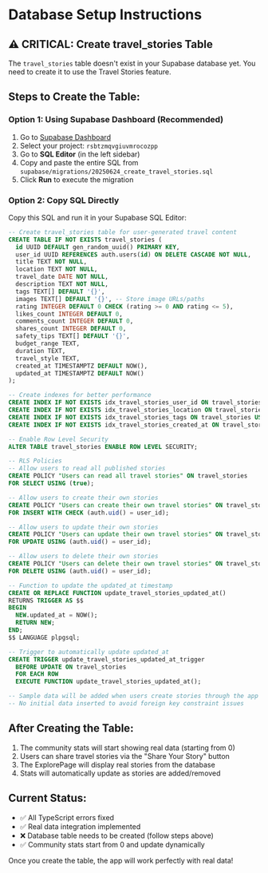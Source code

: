 # Database Setup Instructions

## ⚠️ CRITICAL: Create travel_stories Table

The `travel_stories` table doesn't exist in your Supabase database yet. You need to create it to use the Travel Stories feature.

## Steps to Create the Table:

### Option 1: Using Supabase Dashboard (Recommended)
1. Go to [Supabase Dashboard](https://supabase.com/dashboard)
2. Select your project: `rsbtzmqvgiuvmrocozpp`
3. Go to **SQL Editor** (in the left sidebar)
4. Copy and paste the entire SQL from `supabase/migrations/20250624_create_travel_stories.sql`
5. Click **Run** to execute the migration

### Option 2: Copy SQL Directly
Copy this SQL and run it in your Supabase SQL Editor:

```sql
-- Create travel_stories table for user-generated travel content
CREATE TABLE IF NOT EXISTS travel_stories (
  id UUID DEFAULT gen_random_uuid() PRIMARY KEY,
  user_id UUID REFERENCES auth.users(id) ON DELETE CASCADE NOT NULL,
  title TEXT NOT NULL,
  location TEXT NOT NULL,
  travel_date DATE NOT NULL,
  description TEXT NOT NULL,
  tags TEXT[] DEFAULT '{}',
  images TEXT[] DEFAULT '{}', -- Store image URLs/paths
  rating INTEGER DEFAULT 0 CHECK (rating >= 0 AND rating <= 5),
  likes_count INTEGER DEFAULT 0,
  comments_count INTEGER DEFAULT 0,
  shares_count INTEGER DEFAULT 0,
  safety_tips TEXT[] DEFAULT '{}',
  budget_range TEXT,
  duration TEXT,
  travel_style TEXT,
  created_at TIMESTAMPTZ DEFAULT NOW(),
  updated_at TIMESTAMPTZ DEFAULT NOW()
);

-- Create indexes for better performance
CREATE INDEX IF NOT EXISTS idx_travel_stories_user_id ON travel_stories(user_id);
CREATE INDEX IF NOT EXISTS idx_travel_stories_location ON travel_stories(location);
CREATE INDEX IF NOT EXISTS idx_travel_stories_tags ON travel_stories USING GIN(tags);
CREATE INDEX IF NOT EXISTS idx_travel_stories_created_at ON travel_stories(created_at DESC);

-- Enable Row Level Security
ALTER TABLE travel_stories ENABLE ROW LEVEL SECURITY;

-- RLS Policies
-- Allow users to read all published stories
CREATE POLICY "Users can read all travel stories" ON travel_stories
FOR SELECT USING (true);

-- Allow users to create their own stories
CREATE POLICY "Users can create their own travel stories" ON travel_stories
FOR INSERT WITH CHECK (auth.uid() = user_id);

-- Allow users to update their own stories
CREATE POLICY "Users can update their own travel stories" ON travel_stories
FOR UPDATE USING (auth.uid() = user_id);

-- Allow users to delete their own stories
CREATE POLICY "Users can delete their own travel stories" ON travel_stories
FOR DELETE USING (auth.uid() = user_id);

-- Function to update the updated_at timestamp
CREATE OR REPLACE FUNCTION update_travel_stories_updated_at()
RETURNS TRIGGER AS $$
BEGIN
  NEW.updated_at = NOW();
  RETURN NEW;
END;
$$ LANGUAGE plpgsql;

-- Trigger to automatically update updated_at
CREATE TRIGGER update_travel_stories_updated_at_trigger
  BEFORE UPDATE ON travel_stories
  FOR EACH ROW
  EXECUTE FUNCTION update_travel_stories_updated_at();

-- Sample data will be added when users create stories through the app
-- No initial data inserted to avoid foreign key constraint issues
```

## After Creating the Table:

1. The community stats will start showing real data (starting from 0)
2. Users can share travel stories via the "Share Your Story" button
3. The ExplorePage will display real stories from the database
4. Stats will automatically update as stories are added/removed

## Current Status:
- ✅ All TypeScript errors fixed
- ✅ Real data integration implemented
- ❌ Database table needs to be created (follow steps above)
- ✅ Community stats start from 0 and update dynamically

Once you create the table, the app will work perfectly with real data! 